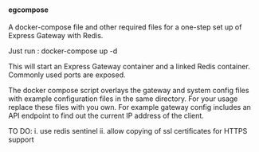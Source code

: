 #### egcompose

A docker-compose file and other required files for a one-step set up of Express Gateway with Redis.

Just run : docker-compose up -d

This will start an Express Gateway container and a linked Redis container. Commonly used ports are exposed.

The docker compose script overlays the gateway and system config files with example configuration files in the same directory. For your usage replace these files with you own. For example gateway config includes an API endpoint to find out the current IP address of the client.

TO DO:
i. use redis sentinel
ii. allow copying of ssl certificates for HTTPS support
